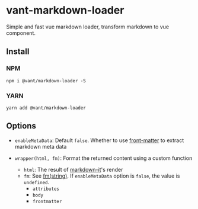 # vant-markdown-loader

Simple and fast vue markdown loader, transform markdown to vue component.

## Install

### NPM

```shell
npm i @vant/markdown-loader -S
```

### YARN

```shell
yarn add @vant/markdown-loader
```

## Options
- `enableMetaData`: Default `false`. Whether to use [front-matter](https://github.com/jxson/front-matter) to extract markdown meta data

- `wrapper(html, fm)`: Format the returned content using a custom function
    - `html`: The result of [markdown-it](https://github.com/markdown-it/markdown-it)'s render
    - `fm`: See [fm(string)](https://github.com/jxson/front-matter#fmstring). If `enableMetaData` option is `false`, the value is `undefined`. 
        - `attributes`
        - `body`
        - `frontmatter`

